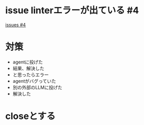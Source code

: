 # issue linterエラーが出ている #4
[issues #4](https://github.com/cat2151/display-image-1sec/issues/4)

# 対策
- agentに投げた
- 結果、解決した
- と思ったらエラー
- agentがバグっていた
- 別の外部のLLMに投げた
- 解決した

# closeとする
